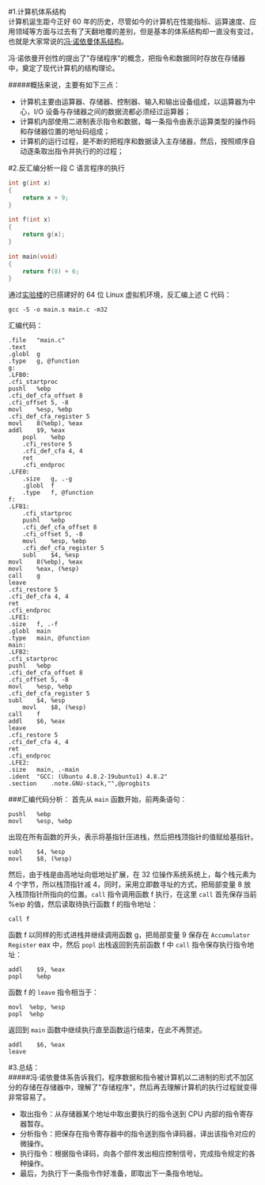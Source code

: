 
#1.计算机体系结构  
计算机诞生距今正好 60 年的历史，尽管如今的计算机在性能指标、运算速度、应用领域等方面与过去有了天翻地覆的差别，但是基本的体系结构却一直没有变过，也就是大家常说的[冯·诺依曼体系结构](https://en.wikipedia.org/wiki/Von_Neumann_architecture#Von_Neumann_bottleneck)。  

冯·诺依曼开创性的提出了"存储程序"的概念，把指令和数据同时存放在存储器中，奠定了现代计算机的结构理论。

#####概括来说，主要有如下三点：  
 - 计算机主要由运算器、存储器、控制器、输入和输出设备组成，以运算器为中心，I/O 设备与存储器之间的数据流都必须经过运算器；  
 - 计算机内部使用二进制表示指令和数据，每一条指令由表示运算类型的操作码和存储器位置的地址码组成； 
 - 计算机的运行过程，是不断的把程序和数据读入主存储器，然后，按照顺序自动逐条取出指令并执行的的过程；  

#2.反汇编分析一段 C 语言程序的执行  
```C
int g(int x)
{
    return x + 9;
}
     
int f(int x)
{
    return g(x);
}
     
int main(void)
{
    return f(8) + 6;
}
```
通过[实验楼](https://www.shiyanlou.com/)的已搭建好的 64 位 Linux 虚拟机环境，反汇编上述 C 代码：

```
gcc -S -o main.s main.c -m32
```
汇编代码：
```
.file	"main.c"
.text
.globl	g
.type	g, @function
g:
.LFB0:
.cfi_startproc
pushl	%ebp
.cfi_def_cfa_offset 8
.cfi_offset 5, -8
movl	%esp, %ebp
.cfi_def_cfa_register 5
movl	8(%ebp), %eax
addl	$9, %eax
    popl    %ebp
    .cfi_restore 5
    .cfi_def_cfa 4, 4
    ret
    .cfi_endproc
.LFE0:
    .size	g, .-g
    .globl	f
    .type	f, @function
f:
.LFB1:
    .cfi_startproc
    pushl   %ebp
    .cfi_def_cfa_offset 8
    .cfi_offset 5, -8
    movl    %esp, %ebp
    .cfi_def_cfa_register 5
    subl    $4, %esp
movl	8(%ebp), %eax
movl	%eax, (%esp)
call	g
leave
.cfi_restore 5
.cfi_def_cfa 4, 4
ret
.cfi_endproc
.LFE1:
.size	f, .-f
.globl	main
.type	main, @function
main:
.LFB2:
.cfi_startproc
pushl	%ebp
.cfi_def_cfa_offset 8
.cfi_offset 5, -8
movl	%esp, %ebp
.cfi_def_cfa_register 5
subl	$4, %esp
    movl    $8, (%esp)
call	f
addl	$6, %eax
leave
.cfi_restore 5
.cfi_def_cfa 4, 4
ret
.cfi_endproc
.LFE2:
.size	main, .-main
.ident	"GCC: (Ubuntu 4.8.2-19ubuntu1) 4.8.2"
.section	.note.GNU-stack,"",@progbits
```

###汇编代码分析：
首先从 `main` 函数开始，前两条语句：

```
pushl   %ebp
movl    %esp, %ebp
```
出现在所有函数的开头，表示将基指针压进栈，然后把栈顶指针的值赋给基指针。

```
subl	$4, %esp
movl	$8, (%esp)
```
然后，由于栈是由高地址向低地址扩展，在 32 位操作系统系统上，每个栈元素为 4 个字节，所以栈顶指针减 4，同时，采用立即数寻址的方式，把局部变量 8 放入栈顶指针所指向的位置。`call` 指令调用函数 f 执行，在这里 `call` 首先保存当前 %eip 的值，然后读取待执行函数 f 的指令地址：
```
call f
```
函数 f 以同样的形式进栈并继续调用函数 g，把局部变量 9 保存在 `Accumulator Register` eax 中，然后 `popl` 出栈返回到先前函数 f 中 `call` 指令保存执行指令地址：
```
addl	$9, %eax
popl    %ebp
```
函数 f 的 `leave` 指令相当于：
```
movl  %ebp, %esp
popl  %ebp
```
返回到 `main` 函数中继续执行直至函数运行结束，在此不再赘述。
```
addl	$6, %eax
leave
```

#3.总结：  
#####冯·诺依曼体系告诉我们，程序数据和指令被计算机以二进制的形式不加区分的存储在存储器中，理解了"存储程序"，然后再去理解计算机的执行过程就变得非常容易了。  
 - 取出指令：从存储器某个地址中取出要执行的指令送到 CPU 内部的指令寄存器暂存。  
 - 分析指令：把保存在指令寄存器中的指令送到指令译码器，译出该指令对应的微操作。  
 - 执行指令：根据指令译码，向各个部件发出相应控制信号，完成指令规定的各种操作。  
 - 最后，为执行下一条指令作好准备，即取出下一条指令地址。  
